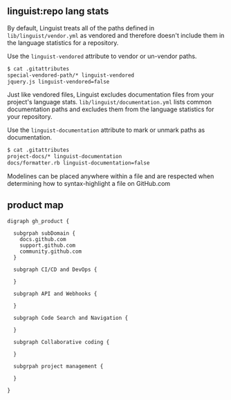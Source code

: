 

## linguist:repo lang stats

By default, Linguist treats all of the paths defined in `lib/linguist/vendor.yml` as vendored 
and therefore doesn't include them in the language statistics for a repository.

Use the `linguist-vendored` attribute to vendor or un-vendor paths.

```bash
$ cat .gitattributes
special-vendored-path/* linguist-vendored
jquery.js linguist-vendored=false
```


Just like vendored files, Linguist excludes documentation files from your project's language stats.
`lib/linguist/documentation.yml` lists common documentation paths and excludes them from the language statistics for your repository.

Use the `linguist-documentation` attribute to mark or unmark paths as documentation.

```bash
$ cat .gitattributes
project-docs/* linguist-documentation
docs/formatter.rb linguist-documentation=false
```


Modelines can be placed anywhere within a file and are respected when determining how to syntax-highlight a file on GitHub.com


## product map
```
digraph gh_product {

  subgrpah subDomain {
    docs.github.com
    support.github.com
    community.github.com    
  }

  subgraph CI/CD and DevOps {

  }

  subgraph API and Webhooks {

  }

  subgraph Code Search and Navigation {
    
  }

  subgraph Collaborative coding {

  }

  subgrpah project management {

  }

}
```